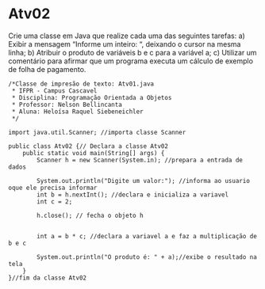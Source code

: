 # Atv02

Crie uma classe em Java que realize cada uma das seguintes tarefas:
a) Exibir a mensagem “Informe um inteiro: “, deixando o cursor na mesma linha;
b) Atribuir o produto de variáveis b e c para a variável a;
c) Utilizar um comentário para afirmar que um programa executa um cálculo de exemplo de folha de pagamento.

```
/*Classe de impresão de texto: Atv01.java
 * IFPR - Campus Cascavel
 * Disciplina: Programação Orientada a Objetos
 * Professor: Nelson Bellincanta
 * Aluna: Heloísa Raquel Siebeneichler
 */

import java.util.Scanner; //importa classe Scanner  

public class Atv02 {// Declara a classe Atv02
	public static void main(String[] args) {
        Scanner h = new Scanner(System.in); //prepara a entrada de dados
        
        System.out.println("Digite um valor:"); //informa ao usuario oque ele precisa informar
        int b = h.nextInt(); //declara e inicializa a variavel
        int c = 2;
        
        h.close(); // fecha o objeto h
        
        
        int a = b * c; //declara a variavel a e faz a multiplicação de b e c
        
        System.out.println("O produto é: " + a);//exibe o resultado na tela
	}
}//fim da classe Atv02
```
